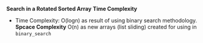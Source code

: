 **Search in a Rotated Sorted Array**
**Time Complexity**
- Time Complexity: O(logn)
as result of using binary search methodology.
**Spcace Complexity**
O(n) as new arrays (list sliding) created for using in `binary_search`